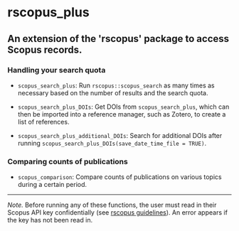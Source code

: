 
# rscopus_plus

## An extension of the 'rscopus' package to access Scopus records.

### Handling your search quota

  - `scopus_search_plus`: Run `rscopus::scopus_search` as many times as necessary based on the number of results and the search quota.

  - `scopus_search_plus_DOIs`: Get DOIs from `scopus_search_plus`, which can then be imported into a reference manager, such as Zotero, to create a list of references.
  
  - `scopus_search_plus_additional_DOIs`: Search for additional DOIs after running `scopus_search_plus_DOIs(save_date_time_file = TRUE)`.

### Comparing counts of publications

- `scopus_comparison`: Compare counts of publications on various topics during a certain period.

---

*Note.* Before running any of these functions, the user must read in their Scopus API key confidentially (see [rscopus guidelines](https://cran.r-project.org/web/packages/rscopus/vignettes/api_key.html)). An error appears if the key has not been read in.
